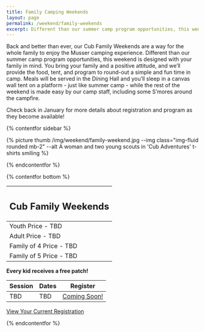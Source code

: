 ```yaml
---
title: Family Camping Weekends
layout: page
permalink: /weekend/family-weekends
excerpt: Different than our summer camp program opportunities, this weekend is designed with your family in mind.
---
```


Back and better than ever, our Cub Family Weekends are a way for the whole family to enjoy the Musser camping experience. Different than our summer camp program opportunities, this weekend is designed with your family in mind. You bring your family and a positive attitude, and we’ll provide the food, tent, and program to round-out a simple and fun time in camp. Meals will be served in the Dining Hall and you’ll sleep in a canvas wall tent on a platform - just like summer camp - while the rest of the weekend is made easy by our camp staff, including some S’mores around the campfire.

Check back in January for more details about registration and program as they become available!

{% contentfor sidebar %}

{% picture thumb /img/weekend/family-weekend.jpg --img class="img-fluid rounded mb-2" --alt A woman and two young scouts in 'Cub Adventures' t-shirts smiling %}

{% endcontentfor %}

{% contentfor bottom %}

<div class="row"> 
  <div class="col">
    <table class="table table-striped my-3 ">
      <thead class="text-center">
        <tr>
          <th scope="col"><h2 class="my-0">Cub Family Weekends</h2></th>
        </tr>
      </thead>
      <tbody>
          <tr>
            <td>Youth Price - TBD</td>
          </tr>
          <tr>
            <td>Adult Price - TBD</td>
          </tr>
          <tr>
            <td>Family of 4 Price - TBD</td>
          </tr>
          <tr>
            <td>Family of 5 Price - TBD</td>
          </tr>
      </tbody>
    </table>
    <div class="text-center">
      <strong>Every kid receives a free patch!</strong><br>
    </div>
  </div> 
  <div class="col">
    <table class="table table-striped my-3 text-center">
      <thead>
        <tr>
          <th scope="col">Session</th>
          <th scope="col">Dates</th>
          <th scope="col">Register</th>
        </tr>
      </thead>
      <tbody>
          <tr>
            <td>TBD</td>
            <td>TBD</td>
            <td><a class="btn btn-primary btn-block" href="#">Coming Soon!</a></td>
          </tr>
      </tbody>
    </table>
    <div class="text-center">
      <a role="button" class="btn btn-primary btn-lg" href="https://colbsa.doubleknot.com/Rosters/logon.aspx?orgkey=541">View Your Current Registration</a>
    </div>
  </div>
</div>

{% endcontentfor %}

